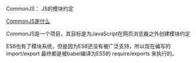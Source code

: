 
CommonJS： JS的模块约定

[CommonJS是什么](https://github.com/seajs/seajs/issues/269)

CommonJS是一个项目，其目标是为JavaScript在网页浏览器之外创建模块约定


ES6也有了模块系统，但是因为ES6还没有被广泛支持，所以现在编写的 import/export 最终都是被babel编译为ES5的 require/exports 来执行的。